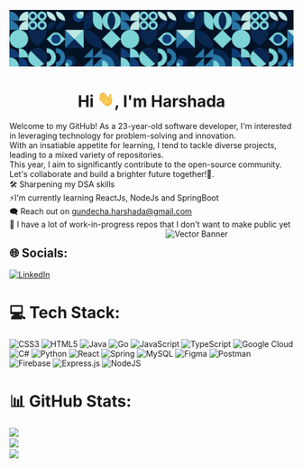 ![](Media/Banner.png)

<h1 align="center"> Hi <img src="Media/wave.gif" width="30px" height="29px">, I'm Harshada</h1>

Welcome to my GitHub! As a 23-year-old software developer, I'm interested in leveraging technology for problem-solving and innovation. <br> With an insatiable appetite for learning, I tend to tackle diverse projects, leading to a mixed variety of repositories. <br> This year, I aim to significantly contribute to the open-source community. Let's collaborate and build a brighter future together!🚀.<br>🛠 Sharpening my DSA skills<br>⚡I’m currently learning ReactJs, NodeJs and SpringBoot<br>🗨 Reach out on gundecha.harshada@gmail.com<br> 🤫 I have a lot of work-in-progress repos that I don't want to make public yet
<img width="45%" align="right" alt="Vector Banner" src= "Media/Girl.png" />

## 🌐 Socials:
[![LinkedIn](https://img.shields.io/badge/LinkedIn-%230077B5.svg?logo=linkedin&logoColor=white)](https://linkedin.com/in/harshada-gundecha2000) 

# 💻 Tech Stack:
![CSS3](https://img.shields.io/badge/css3-%231572B6.svg?style=flat&logo=css3&logoColor=white) ![HTML5](https://img.shields.io/badge/html5-%23E34F26.svg?style=flat&logo=html5&logoColor=white) ![Java](https://img.shields.io/badge/java-%23ED8B00.svg?style=flat&logo=java&logoColor=white) ![Go](https://img.shields.io/badge/go-%2300ADD8.svg?style=flat&logo=go&logoColor=white) ![JavaScript](https://img.shields.io/badge/javascript-%23323330.svg?style=flat&logo=javascript&logoColor=%23F7DF1E) ![TypeScript](https://img.shields.io/badge/typescript-%23007ACC.svg?style=flat&logo=typescript&logoColor=white) ![Google Cloud](https://img.shields.io/badge/Google%20Cloud-%234285F4.svg?style=flat&logo=google-cloud&logoColor=white) ![C#](https://img.shields.io/badge/c%23-%23239120.svg?style=flat&logo=c-sharp&logoColor=white) ![Python](https://img.shields.io/badge/python-3670A0?style=flat&logo=python&logoColor=ffdd54) ![React](https://img.shields.io/badge/react-%2320232a.svg?style=flat&logo=react&logoColor=%2361DAFB) ![Spring](https://img.shields.io/badge/spring-%236DB33F.svg?style=flat&logo=spring&logoColor=white) ![MySQL](https://img.shields.io/badge/mysql-%2300f.svg?style=flat&logo=mysql&logoColor=white) 	![Figma](https://img.shields.io/badge/figma-%23F24E1E.svg?style=flat&logo=figma&logoColor=white) ![Postman](https://img.shields.io/badge/Postman-FF6C37?style=flat&logo=postman&logoColor=white) ![Firebase](https://img.shields.io/badge/firebase-%23039BE5.svg?style=flat&logo=firebase) ![Express.js](https://img.shields.io/badge/express.js-%23404d59.svg?style=flat&logo=express&logoColor=%2361DAFB) ![NodeJS](https://img.shields.io/badge/node.js-6DA55F?style=flat&logo=node.js&logoColor=white)
# 📊 GitHub Stats:
![](https://github-readme-stats.vercel.app/api?username=HarshadaG06&theme=dark&hide_border=false&include_all_commits=true&count_private=false)<br/>
![](https://github-readme-streak-stats.herokuapp.com/?user=HarshadaG06&theme=dark&hide_border=false)<br/>
![](https://github-readme-stats.vercel.app/api/top-langs/?username=HarshadaG06&theme=dark&hide_border=false&include_all_commits=true&count_private=false&layout=compact)

<!-- Proudly created with GPRM ( https://gprm.itsvg.in ) -->
